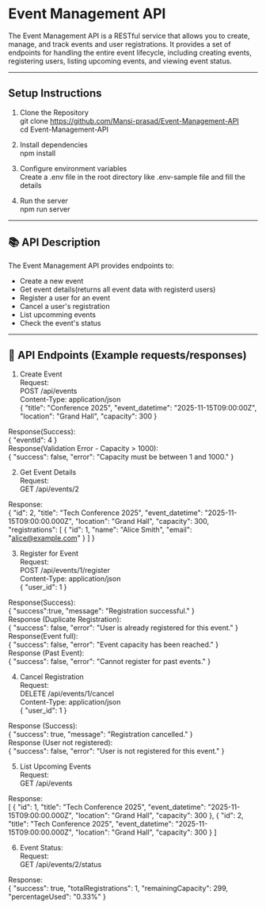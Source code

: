 # Event Management API  

The Event Management API is a RESTful service that allows you to create, manage, and track events and user registrations. It provides a set of endpoints for handling the entire event lifecycle, including creating events, registering users, listing upcoming events, and viewing event status.  

---  

## Setup Instructions  
1. Clone the Repository  
git clone https://github.com/Mansi-prasad/Event-Management-API  
cd Event-Management-API  

2. Install dependencies  
npm install  

3. Configure environment variables  
Create a .env file in the root directory like .env-sample file and fill the details  

4. Run the server  
npm run server  

---  

## 📚 API Description  
The Event Management API provides endpoints to:  
* Create a new event  
* Get event details(returns all event data with registerd users)  
* Register a user for an event  
* Cancel a user's registration  
* List upcomming events  
* Check the event's status  

---  

## 🚀 API Endpoints (Example requests/responses)  
1. Create Event  
Request:  
POST /api/events  
Content-Type: application/json  
{
  "title": "Conference 2025",
  "event_datetime": "2025-11-15T09:00:00Z",
  "location": "Grand Hall",
  "capacity": 300
}  

Response(Success):   
{
  "eventId": 4
}  
Response(Validation Error - Capacity > 1000):  
{
  "success": false,
  "error": "Capacity must be between 1 and 1000."
}  


2. Get Event Details  
Request:  
GET /api/events/2 

Response:  
{
  "id": 2,
  "title": "Tech Conference 2025",
  "event_datetime": "2025-11-15T09:00:00.000Z",
  "location": "Grand Hall",
  "capacity": 300,
  "registrations": [
      {
        "id": 1,
        "name": "Alice Smith",
        "email": "alice@example.com"
      }
    ]
}  


3. Register for Event  
Request:  
POST /api/events/1/register  
Content-Type: application/json  
{
  "user_id": 1
}  

Response(Success):  
{
  "success":true,
  "message": "Registration successful."
}  
Response (Duplicate Registration):  
{
  "success": false,
  "error": "User is already registered for this event."
}  
Response(Event full):  
{
  "success": false,
  "error": "Event capacity has been reached."
}  
Response (Past Event):  
{
  "success": false,
  "error": "Cannot register for past events."
}  


4. Cancel Registration  
Request:  
DELETE /api/events/1/cancel  
Content-Type: application/json   
{
  "user_id": 1
}

Response (Success):  
{
  "success": true,
  "message": "Registration cancelled."
}   
Response (User not registered):  
{
  "success": false,
  "error": "User is not registered for this event."
}  


5. List Upcoming Events  
Request:  
GET /api/events

Response:  
[
  {
    "id": 1,
    "title": "Tech Conference 2025",
    "event_datetime": "2025-11-15T09:00:00.000Z",
    "location": "Grand Hall",
    "capacity": 300
    },
    {
      "id": 2,
      "title": "Tech Conference 2025",
      "event_datetime": "2025-11-15T09:00:00.000Z",
      "location": "Grand Hall",
      "capacity": 300
    }
]  


6. Event Status:  
Request:  
GET /api/events/2/status  

Response:  
{
  "success": true,
  "totalRegistrations": 1,
  "remainingCapacity": 299,
  "percentageUsed": "0.33%"
}  
